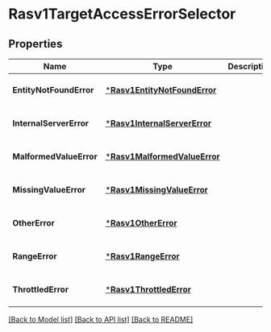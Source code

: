 # Rasv1TargetAccessErrorSelector

## Properties
Name | Type | Description | Notes
------------ | ------------- | ------------- | -------------
**EntityNotFoundError** | [***Rasv1EntityNotFoundError**](RASv1EntityNotFoundError.md) |  | [optional] [default to null]
**InternalServerError** | [***Rasv1InternalServerError**](RASv1InternalServerError.md) |  | [optional] [default to null]
**MalformedValueError** | [***Rasv1MalformedValueError**](RASv1MalformedValueError.md) |  | [optional] [default to null]
**MissingValueError** | [***Rasv1MissingValueError**](RASv1MissingValueError.md) |  | [optional] [default to null]
**OtherError** | [***Rasv1OtherError**](RASv1OtherError.md) |  | [optional] [default to null]
**RangeError** | [***Rasv1RangeError**](RASv1RangeError.md) |  | [optional] [default to null]
**ThrottledError** | [***Rasv1ThrottledError**](RASv1ThrottledError.md) |  | [optional] [default to null]

[[Back to Model list]](../README.md#documentation-for-models) [[Back to API list]](../README.md#documentation-for-api-endpoints) [[Back to README]](../README.md)

